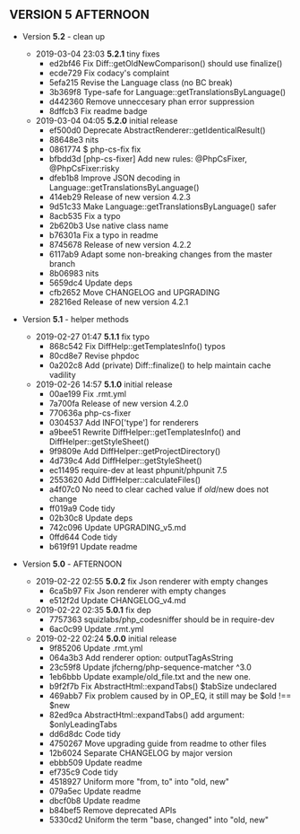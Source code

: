 
## VERSION 5  AFTERNOON

 * Version **5.2** - clean up
   * 2019-03-04 23:03  **5.2.1**  tiny fixes
      * ed2bf46 Fix Diff::getOldNewComparison() should use finalize()
      * ecde729 Fix codacy's complaint
      * 5efa215 Revise the Language class (no BC break)
      * 3b369f8 Type-safe for Language::getTranslationsByLanguage()
      * d442360 Remove unneccesary phan error suppression
      * 8dffcb3 Fix readme badge
   * 2019-03-04 04:05  **5.2.0**  initial release
      * ef500d0 Deprecate AbstractRenderer::getIdenticalResult()
      * 88648e3 nits
      * 0861774 $ php-cs-fix fix
      * bfbdd3d [php-cs-fixer] Add new rules: @PhpCsFixer, @PhpCsFixer:risky
      * dfeb1b8 Improve JSON decoding in Language::getTranslationsByLanguage()
      * 414eb29 Release of new version 4.2.3
      * 9d51c33 Make Language::getTranslationsByLanguage() safer
      * 8acb535 Fix a typo
      * 2b620b3 Use native class name
      * b76301a Fix a typo in readme
      * 8745678 Release of new version 4.2.2
      * 6117ab9 Adapt some non-breaking changes from the master branch
      * 8b06983 nits
      * 5659dc4 Update deps
      * cfb2652 Move CHANGELOG and UPGRADING
      * 28216ed Release of new version 4.2.1

 * Version **5.1** - helper methods
   * 2019-02-27 01:47  **5.1.1**  fix typo
      * 868c542 Fix DiffHelp::getTemplatesInfo() typos
      * 80cd8e7 Revise phpdoc
      * 0a202c8 Add (private) Diff::finalize() to help maintain cache vadility
   * 2019-02-26 14:57  **5.1.0**  initial release
      * 00ae199 Fix .rmt.yml
      * 7a700fa Release of new version 4.2.0
      * 770636a php-cs-fixer
      * 0304537 Add INFO['type'] for renderers
      * a9bee51 Rewrite DiffHelper::getTemplatesInfo() and DiffHelper::getStyleSheet()
      * 9f9809e Add DiffHelper::getProjectDirectory()
      * 4d739c4 Add DiffHelper::getStyleSheet()
      * ec11495 require-dev at least phpunit/phpunit 7.5
      * 2553620 Add DiffHelper::calculateFiles()
      * a4f07c0 No need to clear cached value if $old/$new does not change
      * ff019a9 Code tidy
      * 02b30c8 Update deps
      * 742c096 Update UPGRADING_v5.md
      * 0ffd644 Code tidy
      * b619f91 Update readme

 * Version **5.0** - AFTERNOON
   * 2019-02-22 02:55  **5.0.2**  fix Json renderer with empty changes
      * 6ca5b97 Fix Json renderer with empty changes
      * e512f2d Update CHANGELOG_v4.md
   * 2019-02-22 02:35  **5.0.1**  fix dep
      * 7757363 squizlabs/php_codesniffer should be in require-dev
      * 6ac0c99 Update .rmt.yml
   * 2019-02-22 02:24  **5.0.0**  initial release
      * 9f85206 Update .rmt.yml
      * 064a3b3 Add renderer option: outputTagAsString
      * 23c59f8 Update jfcherng/php-sequence-matcher ^3.0
      * 1eb6bbb Update example/old_file.txt and the new one.
      * b9f2f7b Fix AbstractHtml::expandTabs() $tabSize undeclared
      * 469abb7 Fix problem caused by in OP_EQ, it still may be $old !== $new
      * 82ed9ca AbstractHtml::expandTabs() add argument: $onlyLeadingTabs
      * dd6d8dc Code tidy
      * 4750267 Move upgrading guide from readme to other files
      * 12b6024 Separate CHANGELOG by major version
      * ebbb509 Update readme
      * ef735c9 Code tidy
      * 4518927 Uniform more "from, to" into "old, new"
      * 079a5ec Update readme
      * dbcf0b8 Update readme
      * b84bef5 Remove deprecated APIs
      * 5330cd2 Uniform the term "base, changed" into "old, new"
